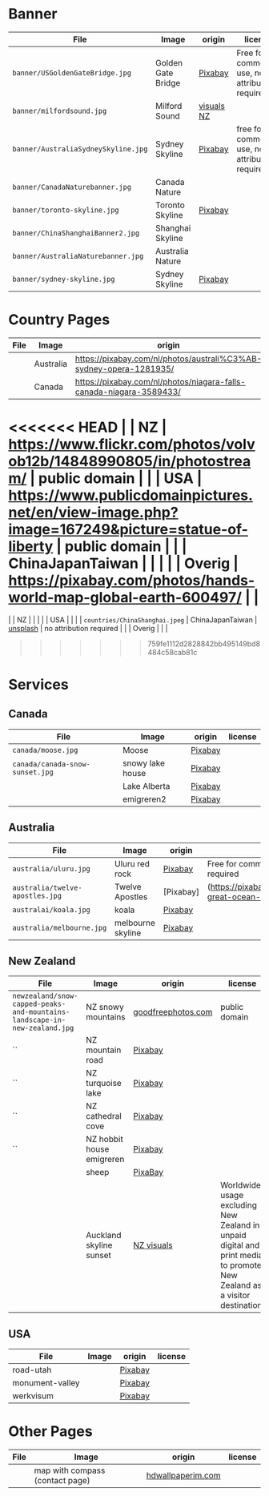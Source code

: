 
# Banner

| File | Image  | origin | license |
|------|--------|--------|---------|
| `banner/USGoldenGateBridge.jpg` |Golden Gate Bridge | [Pixabay](https://pixabay.com/photos/panorama-california-2300806/) | Free for commercial use, no attribution required |
| `banner/milfordsound.jpg`| Milford Sound | [visuals NZ](https://visuals.newzealand.com/assets/2014?tags=Milford%20Sound)   |   |
| `banner/AustraliaSydneySkyline.jpg` | Sydney Skyline | [Pixabay](https://pixabay.com/photos/sydney-opera-house-harbor-city-1518191/) | free for commercial use, no attribution required |
| `banner/CanadaNaturebanner.jpg` | Canada Nature | | |
| `banner/toronto-skyline.jpg`| Toronto Skyline | [Pixabay](https://pixabay.com/photos/canada-toronto-city-panorama-sky-3290310/)| |
| `banner/ChinaShanghaiBanner2.jpg` | Shanghai Skyline | | |
| `banner/AustraliaNaturebanner.jpg` | Australia Nature | | |
| `banner/sydney-skyline.jpg` | Sydney Skyline | [Pixabay](https://pixabay.com/photos/sydney-australia-sydney-harbour-352492/)||

# Country Pages


| File | Image  | origin | license |
|------|--------|--------|---------|
|      | Australia | https://pixabay.com/nl/photos/australi%C3%AB-sydney-opera-1281935/       |         |
|      | Canada | https://pixabay.com/nl/photos/niagara-falls-canada-niagara-3589433/    |         |
<<<<<<< HEAD
|      | NZ     | https://www.flickr.com/photos/volvob12b/14848990805/in/photostream/    | public domain  |
|      | USA    | https://www.publicdomainpictures.net/en/view-image.php?image=167249&picture=statue-of-liberty      |  public domain  |
|      | ChinaJapanTaiwan |        |         |
|      | Overig | https://pixabay.com/photos/hands-world-map-global-earth-600497/       |         |
=======
|      | NZ     |        |         |
|      | USA    |        |         |
| `countries/ChinaShanghai.jpeg` | ChinaJapanTaiwan | [unsplash](https://unsplash.com/photos/uKyzXEc2k_s)       |   no attribution required      |
|      | Overig |        |         |
>>>>>>> 759fe1112d2828842bb495149bd8484c58cab81c

# Services

## Canada

| File | Image  | origin | license |
|------|--------|--------|---------|
| `canada/moose.jpg` | Moose  | [Pixabay](https://pixabay.com/photos/moose-moose-rack-male-bull-animal-70254/) | |
| `canada/canada-snow-sunset.jpg` | snowy lake house | [Pixabay](https://pixabay.com/photos/canada-sunset-dusk-log-cabin-lake-2340312/) | |
| | Lake Alberta | [Pixabay](https://pixabay.com/photos/alberta-canada-lake-mountains-2297204/) | |
| | emigreren2 | [Pixabay](https://pixabay.com/photos/autumn-landscape-fall-nature-1138875/) | |

## Australia


| File | Image  | origin | license |
|------|--------|--------|---------|
|`australia/uluru.jpg` | Uluru red rock | [Pixabay](https://pixabay.com/photos/uluru-australia-monolith-2058380/) | Free for commercial use, no attribution required |
|`australia/twelve-apostles.jpg` | Twelve Apostles | [Pixabay]|(https://pixabay.com/photos/australia-great-ocean-road-beach-3912587/) |
|`australai/koala.jpg` | koala | [Pixabay](https://pixabay.com/photos/koala-bear-tree-sitting-perched-1100469/) ||
|`australia/melbourne.jpg` |melbourne skyline | [Pixabay](https://pixabay.com/photos/melbourne-city-skyline-australia-2986345/) ||

## New Zealand

| File | Image                          | origin | license |
|------|--------------------------------|--------|---------|
| `newzealand/snow-capped-peaks-and-mountains-landscape-in-new-zealand.jpg` | NZ snowy mountains |[goodfreephotos.com](https://www.goodfreephotos.com/new-zealand/other-new-zealand/snow-capped-peaks-and-mountains-landscape-in-new-zealand.jpg.php)| public domain |
| `` | NZ mountain road | [Pixabay](https://pixabay.com/photos/new-zealand-landscape-mountains-1882703/) | |
| `` | NZ turquoise lake | [Pixabay](https://pixabay.com/photos/turquoise-reservoir-lake-amazing-1679922/) | |
| `` | NZ cathedral cove | [Pixabay]()| |
| `` | NZ hobbit house emigreren | [Pixabay](https://pixabay.com/photos/house-home-quirky-movie-hobbit-2616607/)| |
|    | sheep | [PixaBay](https://pixabay.com/photos/new-zealand-sea-sheep-coast-225540/) ||
| | Auckland skyline sunset | [NZ visuals](https://visuals.newzealand.com/assets/2154?tags=Auckland)| Worldwide usage excluding New Zealand in unpaid digital and print media to promote New Zealand as a visitor destination. |

## USA

| File | Image                          | origin | license |
|------|--------------------------------|--------|---------|
|road-utah| |[Pixabay](https://pixabay.com/photos/road-utah-rocks-wanderlust-travel-1958388/)||
|monument-valley ||[Pixabay](https://pixabay.com/photos/monument-valley-utah-usa-red-53637/)||
|werkvisum| |[Pixabay](https://pixabay.com/illustrations/man-notebook-new-york-businessman-1071769/)||

# Other Pages

| File | Image  | origin | license |
|------|--------|--------|---------|
|      | map with compass (contact page)| [hdwallpaperim.com](https://hdwallpaperim.com/map-compass-books/) |
